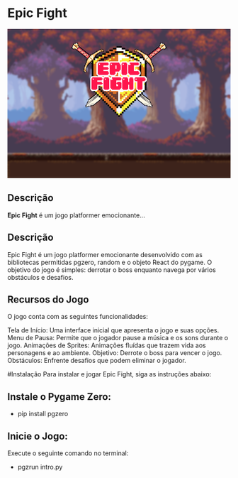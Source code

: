 # Epic Fight


![Tela do Jogo](images/telainicial.png)

## **Descrição**

**Epic Fight** é um jogo platformer emocionante...


## Descrição
Epic Fight é um jogo platformer emocionante desenvolvido com as bibliotecas permitidas pgzero, random e o objeto React do pygame. O objetivo do jogo é simples: derrotar o boss enquanto navega por vários obstáculos e desafios.

## Recursos do Jogo
O jogo conta com as seguintes funcionalidades:

Tela de Início: Uma interface inicial que apresenta o jogo e suas opções.
Menu de Pausa: Permite que o jogador pause a música e os sons durante o jogo.
Animações de Sprites: Animações fluídas que trazem vida aos personagens e ao ambiente.
Objetivo: Derrote o boss para vencer o jogo.
Obstáculos: Enfrente desafios que podem eliminar o jogador.

#Instalação
Para instalar e jogar Epic Fight, siga as instruções abaixo:

## Instale o Pygame Zero:
- pip install pgzero

## Inicie o Jogo:

Execute o seguinte comando no terminal:
- pgzrun intro.py
